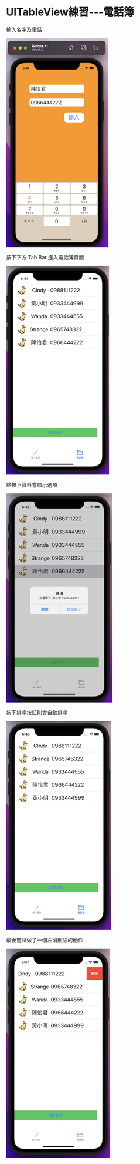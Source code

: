 # UITableView練習---電話簿

輸入名字及電話

![image](https://github.com/JackyeeHan/UITabelViewPractise/blob/main/MainPage.png)

按下下方 Tab Bar 進入電話簿頁面

![image](https://github.com/JackyeeHan/UITabelViewPractise/blob/main/PhoneList1.png)

點按下資料會顯示選項

![image](https://github.com/JackyeeHan/UITabelViewPractise/blob/main/PhoneList2.png)

按下排序按鈕則會自動排序

![image](https://github.com/JackyeeHan/UITabelViewPractise/blob/main/PhoneList3.png)

最後嘗試做了一個左滑刪除的動作

![image](https://github.com/JackyeeHan/UITabelViewPractise/blob/main/PhoneList4.png)
